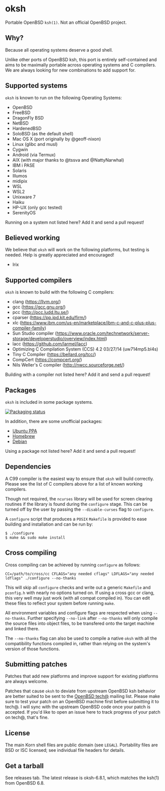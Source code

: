 oksh
====
Portable OpenBSD `ksh(1)`. Not an official OpenBSD project.

Why?
----
Because all operating systems deserve a good shell.

Unlike other ports of OpenBSD ksh, this port is entirely self-contained and aims to be maximally portable across operating systems and C compilers.
We are always looking for new combinations to add support for.

Supported systems
-----------------
`oksh` is known to run on the following Operating Systems:
* OpenBSD
* FreeBSD
* DragonFly BSD
* NetBSD
* HardenedBSD
* SoloBSD (as the default shell)
* Mac OS X (port originally by @geoff-nixon)
* Linux (glibc and musl)
* Cygwin
* Android (via Termux)
* AIX (with major thanks to @tssva and @NattyNarwhal)
* IBM i PASE
* Solaris
* Illumos
* midipix
* WSL
* WSL2
* Unixware 7
* Haiku
* HP-UX (only gcc tested)
* SerenityOS

Running on a system not listed here? Add it and send a pull request!

Believed working
----------------
We believe that `oksh` will work on the following platforms, but testing is needed.
Help is greatly appreciated and encouraged!
* Irix

Supported compilers
-------------------
`oksh` is known to build with the following C compilers:
* clang (https://llvm.org/)
* gcc (https://gcc.gnu.org/)
* pcc (http://pcc.ludd.ltu.se/)
* cparser (https://pp.ipd.kit.edu/firm/)
* xlc (https://www.ibm.com/us-en/marketplace/ibm-c-and-c-plus-plus-compiler-family)
* Sun Studio compiler (https://www.oracle.com/technetwork/server-storage/developerstudio/overview/index.html)
* lacc (https://github.com/larmel/lacc)
* Optimizing C Compilation System  (CCS) 4.2  03/27/14 (uw714mp5.bl4s)
* Tiny C Compiler (https://bellard.org/tcc/)
* CompCert (https://compcert.org/)
* Nils Weller's C compiler (http://nwcc.sourceforge.net/)

Building with a compiler not listed here? Add it and send a pull request!

Packages
--------
`oksh` is included in some package systems.

[![Packaging status](https://repology.org/badge/vertical-allrepos/oksh.svg)](https://repology.org/project/oksh/versions)

In addition, there are some unofficial packages:
* [Ubuntu PPA](https://launchpad.net/~dysfunctionalprogramming/+archive/ubuntu/oksh)
* [Homebrew](https://github.com/sirn/homebrew-oksh/)
* [Debian](https://software.opensuse.org//download.html?project=home%3AHead_on_a_Stick%3Aoksh&package=oksh)

Using a package not listed here? Add it and send a pull request!

Dependencies
------------
A C99 compiler is the easiest way to ensure that `oksh` will build correctly.
Please see the list of C compilers above for a list of known working compilers.

Though not required, the `ncurses` library will be used for screen clearing
routines if the library is found during the `configure` stage. This can be
turned off by the user by passing the `--disable-curses` flag to `configure`.

A `configure` script that produces a `POSIX` `Makefile` is provided to
ease building and installation and can be run by:
```
$ ./configure
$ make && sudo make install
```

Cross compiling
---------------
Cross compiling can be achieved by running `configure` as follows:
```
CC=/path/to/cross/cc CFLAGS="any needed cflags" LDFLAGS="any needed ldflags" ./configure --no-thanks
```

This will skip all `configure` checks and write out a generic `Makefile`
and `pconfig.h` with nearly no options turned on. If using a cross gcc
or clang, this very well may just work (with all compat compiled in).
You can edit these files to reflect your system before running `make`.

All environment variables and configure flags are respected when using
`--no-thanks`. Further specifying `--no-link` after `--no-thanks` will
only compile the source files into object files, to be transfered onto
the target machine and linked there.

The `--no-thanks` flag can also be used to compile a native `oksh` with
all the compatibility functions compiled in, rather than relying on the
system's version of those functions.

Submitting patches
------------------
Patches that add new platforms and improve support for existing platforms
are always welcome.

Patches that cause `oksh` to deviate from upstream OpenBSD ksh behavior
are better suited to be sent to the
[OpenBSD tech@](https://www.openbsd.org/mail.html)
mailing list. Please make sure to test your patch on an OpenBSD machine
first before submitting it to tech@. I will sync with the upstream 
OpenBSD code once your patch is accepted. If you'd like to open an issue
here to track progress of your patch on tech@, that's fine.

License
-------
The main Korn shell files are public domain (see `LEGAL`).
Portability files are BSD or ISC licensed; see individual file headers
for details.

Get a tarball
-------------
See releases tab. The latest release is oksh-6.8.1, which matches the ksh(1)
from OpenBSD 6.8.
